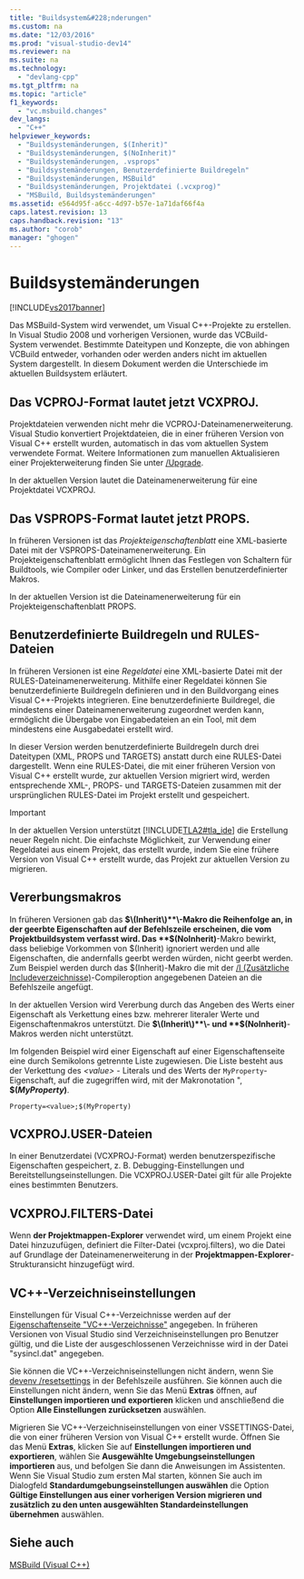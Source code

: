 ```yaml
---
title: "Buildsystem&#228;nderungen"
ms.custom: na
ms.date: "12/03/2016"
ms.prod: "visual-studio-dev14"
ms.reviewer: na
ms.suite: na
ms.technology: 
  - "devlang-cpp"
ms.tgt_pltfrm: na
ms.topic: "article"
f1_keywords: 
  - "vc.msbuild.changes"
dev_langs: 
  - "C++"
helpviewer_keywords: 
  - "Buildsystemänderungen, $(Inherit)"
  - "Buildsystemänderungen, $(NoInherit)"
  - "Buildsystemänderungen, .vsprops"
  - "Buildsystemänderungen, Benutzerdefinierte Buildregeln"
  - "Buildsystemänderungen, MSBuild"
  - "Buildsystemänderungen, Projektdatei (.vcxprog)"
  - "MSBuild, Buildsystemänderungen"
ms.assetid: e564d95f-a6cc-4d97-b57e-1a71daf66f4a
caps.latest.revision: 13
caps.handback.revision: "13"
ms.author: "corob"
manager: "ghogen"
---
```

# Buildsystem&#228;nderungen
[!INCLUDE[vs2017banner](../assembler/inline/includes/vs2017banner.md)]

Das MSBuild\-System wird verwendet, um Visual C\+\+\-Projekte zu erstellen.  In Visual Studio 2008 und vorherigen Versionen, wurde das VCBuild\-System verwendet.  Bestimmte Dateitypen und Konzepte, die von abhingen VCBuild entweder, vorhanden oder werden anders nicht im aktuellen System dargestellt.  In diesem Dokument werden die Unterschiede im aktuellen Buildsystem erläutert.  
  
## Das VCPROJ\-Format lautet jetzt VCXPROJ.  
 Projektdateien verwenden nicht mehr die VCPROJ\-Dateinamenerweiterung.  Visual Studio konvertiert Projektdateien, die in einer früheren Version von Visual C\+\+ erstellt wurden, automatisch in das vom aktuellen System verwendete Format.  Weitere Informationen zum manuellen Aktualisieren einer Projekterweiterung finden Sie unter [\/Upgrade](../Topic/-Upgrade%20\(devenv.exe\).md).  
  
 In der aktuellen Version lautet die Dateinamenerweiterung für eine Projektdatei VCXPROJ.  
  
## Das VSPROPS\-Format lautet jetzt PROPS.  
 In früheren Versionen ist das *Projekteigenschaftenblatt* eine XML\-basierte Datei mit der VSPROPS\-Dateinamenerweiterung.  Ein Projekteigenschaftenblatt ermöglicht Ihnen das Festlegen von Schaltern für Buildtools, wie Compiler oder Linker, und das Erstellen benutzerdefinierter Makros.  
  
 In der aktuellen Version ist die Dateinamenerweiterung für ein Projekteigenschaftenblatt PROPS.  
  
## Benutzerdefinierte Buildregeln und RULES\-Dateien  
 In früheren Versionen ist eine *Regeldatei* eine XML\-basierte Datei mit der RULES\-Dateinamenerweiterung.  Mithilfe einer Regeldatei können Sie benutzerdefinierte Buildregeln definieren und in den Buildvorgang eines Visual C\+\+\-Projekts integrieren.  Eine benutzerdefinierte Buildregel, die mindestens einer Dateinamenerweiterung zugeordnet werden kann, ermöglicht die Übergabe von Eingabedateien an ein Tool, mit dem mindestens eine Ausgabedatei erstellt wird.  
  
 In dieser Version werden benutzerdefinierte Buildregeln durch drei Dateitypen \(XML, PROPS und TARGETS\) anstatt durch eine RULES\-Datei dargestellt.  Wenn eine RULES\-Datei, die mit einer früheren Version von Visual C\+\+ erstellt wurde, zur aktuellen Version migriert wird, werden entsprechende XML\-, PROPS\- und TARGETS\-Dateien zusammen mit der ursprünglichen RULES\-Datei im Projekt erstellt und gespeichert.  
  
> [!IMPORTANT]
>  In der aktuellen Version unterstützt [!INCLUDE[TLA2#tla_ide](../build/includes/tla2sharptla_ide_md.md)] die Erstellung neuer Regeln nicht.  Die einfachste Möglichkeit, zur Verwendung einer Regeldatei aus einem Projekt, das erstellt wurde, indem Sie eine frühere Version von Visual C\+\+ erstellt wurde, das Projekt zur aktuellen Version zu migrieren.  
  
## Vererbungsmakros  
 In früheren Versionen gab das **$\(Inherit\)**\-Makro die Reihenfolge an, in der geerbte Eigenschaften auf der Befehlszeile erscheinen, die vom Projektbuildsystem verfasst wird.  Das **$\(NoInherit\)**\-Makro bewirkt, dass beliebige Vorkommen von $\(Inherit\) ignoriert werden und alle Eigenschaften, die andernfalls geerbt werden würden, nicht geerbt werden.  Zum Beispiel werden durch das $\(Inherit\)\-Makro die mit der [\/I \(Zusätzliche Includeverzeichnisse\)](../build/reference/i-additional-include-directories.md)\-Compileroption angegebenen Dateien an die Befehlszeile angefügt.  
  
 In der aktuellen Version wird Vererbung durch das Angeben des Werts einer Eigenschaft als Verkettung eines bzw. mehrerer literaler Werte und Eigenschaftenmakros unterstützt.  Die **$\(Inherit\)**\- und **$\(NoInherit\)**\-Makros werden nicht unterstützt.  
  
 Im folgenden Beispiel wird einer Eigenschaft auf einer Eigenschaftenseite eine durch Semikolons getrennte Liste zugewiesen.  Die Liste besteht aus der Verkettung des *\<value\>* \- Literals und des Werts der `MyProperty`\-Eigenschaft, auf die zugegriffen wird, mit der Makronotation ", **$\(***MyProperty***\)**.  
  
```  
Property=<value>;$(MyProperty)  
```  
  
## VCXPROJ.USER\-Dateien  
 In einer Benutzerdatei \(VCXPROJ\-Format\) werden benutzerspezifische Eigenschaften gespeichert, z. B. Debugging\-Einstellungen und Bereitstellungseinstellungen.  Die VCXPROJ.USER\-Datei gilt für alle Projekte eines bestimmten Benutzers.  
  
## VCXPROJ.FILTERS\-Datei  
 Wenn **der Projektmappen\-Explorer** verwendet wird, um einem Projekt eine Datei hinzuzufügen, definiert die Filter\-Datei \(vcxproj.filters\), wo die Datei auf Grundlage der Dateinamenerweiterung in der **Projektmappen\-Explorer**\-Strukturansicht hinzugefügt wird.  
  
## VC\+\+\-Verzeichniseinstellungen  
 Einstellungen für Visual C\+\+\-Verzeichnisse werden auf der [Eigenschaftenseite "VC\+\+\-Verzeichnisse"](../ide/vcpp-directories-property-page.md) angegeben.  In früheren Versionen von Visual Studio sind Verzeichniseinstellungen pro Benutzer gültig, und die Liste der ausgeschlossenen Verzeichnisse wird in der Datei "sysincl.dat" angegeben.  
  
 Sie können die VC\+\+\-Verzeichniseinstellungen nicht ändern, wenn Sie [devenv \/resetsettings](../Topic/-ResetSettings%20\(devenv.exe\).md) in der Befehlszeile ausführen.  Sie können auch die Einstellungen nicht ändern, wenn Sie das Menü **Extras** öffnen, auf **Einstellungen importieren und exportieren** klicken und anschließend die Option **Alle Einstellungen zurücksetzen** auswählen.  
  
 Migrieren Sie VC\+\+\-Verzeichniseinstellungen von einer VSSETTINGS\-Datei, die von einer früheren Version von Visual C\+\+ erstellt wurde.  Öffnen Sie das Menü **Extras**, klicken Sie auf **Einstellungen importieren und exportieren**, wählen Sie **Ausgewählte Umgebungseinstellungen importieren** aus, und befolgen Sie dann die Anweisungen im Assistenten.  Wenn Sie Visual Studio zum ersten Mal starten, können Sie auch im Dialogfeld **Standardumgebungseinstellungen auswählen** die Option **Gültige Einstellungen aus einer vorherigen Version migrieren und zusätzlich zu den unten ausgewählten Standardeinstellungen übernehmen** auswählen.  
  
## Siehe auch  
 [MSBuild \(Visual C\+\+\)](../build/msbuild-visual-cpp.md)